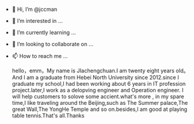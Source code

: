 - 👋 Hi, I’m @jccman
- 👀 I’m interested in ...
- 🌱 I’m currently learning ...
- 💞️ I’m looking to collaborate on ...
- 📫 How to reach me ...

   hello，emm，My name is JIachengchuan.I am twenty eight years old。And I am a graduate from Hebei North University since 2012.since I graduate 
my school,I had been working about 6 years in IT profession project.later,I work as a delopving engineer and Operation engineer.
I will help customers to solove some accient.what's more , in my spare time,I like traveling around the Beijing,such as 
The Summer palace,The great Wall,The YongHe Temple and so on.besides,I am good at playing table tennis.That's all.Thanks


<!---
jccman/jccman is a ✨ special ✨ repository because its `README.md` (this file) appears on your GitHub profile.
You can click the Preview link to take a look at your changes.
--->
